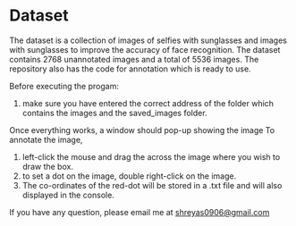 # Dataset

The dataset is a collection of images of selfies with sunglasses and images with sunglasses to improve the accuracy of face recognition. The dataset contains 2768 unannotated images and a total of 5536 images. The repository also has the code for annotation which is ready to use. 

Before executing the progam:
1. make sure you have entered the correct address of the folder which contains the images and the saved_images folder.

Once everything works, a window should pop-up showing the image 
To annotate the image,
1. left-click the mouse and drag the across the image where you wish to draw the box.
2. to set a dot on the image, double right-click on the image.
3. The co-ordinates of the red-dot will be stored in a .txt file and will also displayed in the console.


If you have any question, please email me at shreyas0906@gmail.com 
